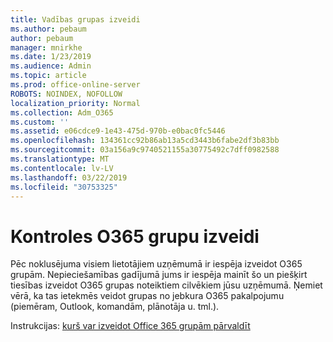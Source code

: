 ```yaml
---
title: Vadības grupas izveidi
ms.author: pebaum
author: pebaum
manager: mnirkhe
ms.date: 1/23/2019
ms.audience: Admin
ms.topic: article
ms.prod: office-online-server
ROBOTS: NOINDEX, NOFOLLOW
localization_priority: Normal
ms.collection: Adm_O365
ms.custom: ''
ms.assetid: e06cdce9-1e43-475d-970b-e0bac0fc5446
ms.openlocfilehash: 134361cc92b86ab13a5cd3443b6fabe2df3b83bb
ms.sourcegitcommit: 03a156a9c9740521155a30775492c7dff0982588
ms.translationtype: MT
ms.contentlocale: lv-LV
ms.lasthandoff: 03/22/2019
ms.locfileid: "30753325"
---
```

# <a name="control-creation-of-o365-groups"></a>Kontroles O365 grupu izveidi

Pēc noklusējuma visiem lietotājiem uzņēmumā ir iespēja izveidot O365 grupām. Nepieciešamības gadījumā jums ir iespēja mainīt šo un piešķirt tiesības izveidot O365 grupas noteiktiem cilvēkiem jūsu uzņēmumā. Ņemiet vērā, ka tas ietekmēs veidot grupas no jebkura O365 pakalpojumu (piemēram, Outlook, komandām, plānotāja u. tml.).
  
Instrukcijas: [kurš var izveidot Office 365 grupām pārvaldīt](https://docs.microsoft.com/office365/admin/create-groups/manage-creation-of-groups)

